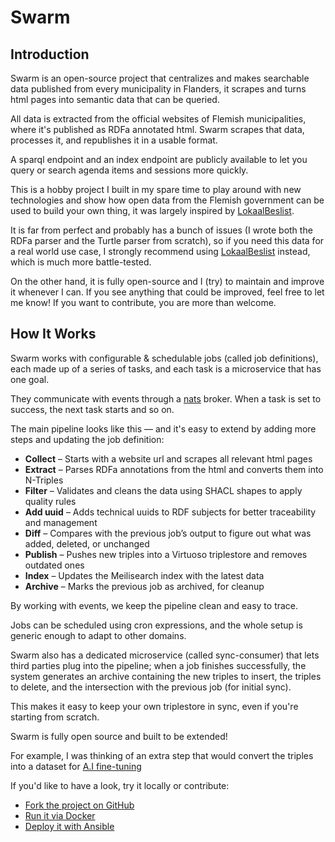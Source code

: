 # Swarm

## Introduction

Swarm is an open-source project that centralizes and makes searchable data published 
from every municipality in Flanders, it scrapes and turns html pages into semantic data that can be queried.

All data is extracted from the official websites of Flemish municipalities, where it's published as RDFa annotated html. 
Swarm scrapes that data, processes it, and republishes it in a usable format.

A sparql endpoint and an index endpoint are publicly available to let you query or search agenda items and sessions more quickly.

This is a hobby project I built in my spare time to play around with new technologies and show how open data from the Flemish government can be used to 
build your own thing, it was largely inspired by [LokaalBeslist](https://lokaalbeslist.vlaanderen.be/).

It is far from perfect and probably has a bunch of issues (I wrote both the RDFa parser and the Turtle parser from scratch),
so if you need this data for a real world use case, I strongly recommend using [LokaalBeslist](https://lokaalbeslist.vlaanderen.be/) instead, which is much more battle-tested.

On the other hand, it is fully open-source and I (try) to maintain and improve it whenever I can. If you see anything that could be improved,
feel free to let me know! If you want to contribute, you are more than welcome.

## How It Works

Swarm works with configurable & schedulable jobs (called job definitions), each made up of a series of tasks, 
and each task is a microservice that has one goal. 

They communicate with events through a [nats](https://nats.io/) broker. When a task is set to success, the next task starts and so on.

The main pipeline looks like this — and it's easy to extend by adding more steps and updating the job definition:

- **Collect**  – Starts with a website url and scrapes all relevant html pages
- **Extract**  – Parses RDFa annotations from the html and converts them into N-Triples
- **Filter**   – Validates and cleans the data using SHACL shapes to apply quality rules
- **Add uuid** – Adds technical uuids to RDF subjects for better traceability and management
- **Diff**     – Compares with the previous job’s output to figure out what was added, deleted, or unchanged
- **Publish**  – Pushes new triples into a Virtuoso triplestore and removes outdated ones
- **Index**    – Updates the Meilisearch index with the latest data
- **Archive**  – Marks the previous job as archived, for cleanup

By working with events, we keep the pipeline clean and easy to trace. 

Jobs can be scheduled using cron expressions, and the whole setup is generic enough to adapt to other domains.

Swarm also has a dedicated microservice (called sync-consumer) that lets third parties plug into the pipeline; when a job finishes successfully, 
the system generates an archive containing the new triples to insert, the triples to delete, and the intersection with the previous job (for initial sync).

This makes it easy to keep your own triplestore in sync, even if you're starting from scratch.

Swarm is fully open source and built to be extended! 

For example, I was thinking of an extra step that would convert the triples into a dataset for [A.I fine-tuning](https://en.wikipedia.org/wiki/Fine-tuning_(deep_learning))

If you'd like to have a look, try it locally or contribute:

- [Fork the project on GitHub](https://github.com/nbittich/swarm)
- [Run it via Docker](https://github.com/nbittich/app-swarm)
- [Deploy it with Ansible](https://github.com/nbittich/ansible-deployment)
